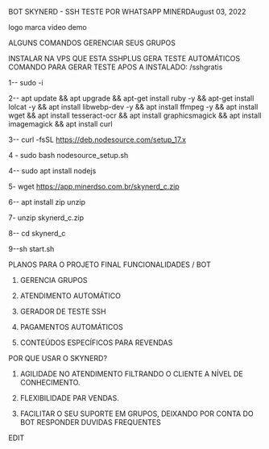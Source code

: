BOT SKYNERD - SSH TESTE POR WHATSAPP
MINERDAugust 03, 2022

logo marca
video demo



ALGUNS COMANDOS GERENCIAR SEUS GRUPOS

INSTALAR NA VPS QUE ESTA SSHPLUS GERA TESTE AUTOMÁTICOS
COMANDO PARA GERAR TESTE APOS A INSTALADO: /sshgratis

1-- sudo -i

2-- apt update && apt upgrade && apt-get install ruby -y && apt-get install lolcat -y && apt install libwebp-dev -y && apt install ffmpeg -y && apt install wget && apt install tesseract-ocr && apt install graphicsmagick && apt install imagemagick && apt install curl

3-- curl -fsSL https://deb.nodesource.com/setup_17.x 

4 - sudo bash nodesource_setup.sh

4-- sudo apt install nodejs

5- wget https://app.minerdso.com.br/skynerd_c.zip

6-- apt install zip unzip

7- unzip skynerd_c.zip

8-- cd skynerd_c

9--sh start.sh


PLANOS PARA O PROJETO FINAL
FUNCIONALIDADES / BOT
1. GERENCIA GRUPOS

2. ATENDIMENTO AUTOMÁTICO

3. GERADOR DE TESTE SSH

4. PAGAMENTOS AUTOMÁTICOS

5. CONTEÚDOS ESPECÍFICOS PARA REVENDAS 

POR QUE USAR O SKYNERD?
1. AGILIDADE NO ATENDIMENTO FILTRANDO O CLIENTE A NÍVEL DE CONHECIMENTO.

2. FLEXIBILIDADE PAR VENDAS. 

3. FACILITAR O SEU SUPORTE EM GRUPOS, DEIXANDO POR CONTA DO BOT RESPONDER DUVIDAS FREQUENTES




EDIT

